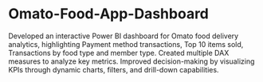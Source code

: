 # Omato-Food-App-Dashboard
Developed an interactive Power BI dashboard for Omato food delivery analytics, highlighting Payment  method transactions, Top 10 items sold, Transactions by food type and member type. Created multiple DAX measures to analyze key metrics. Improved decision-making by visualizing KPIs through dynamic charts, filters, and drill-down capabilities. 
